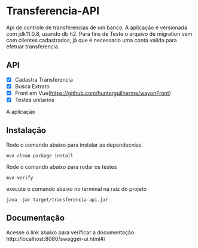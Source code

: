 
# Transferencia-API
Api  de controle de transferencias de um banco. A aplicação é versionada com jdk11.0.8, usando db h2. 
Para fins de Teste o arquivo de migration vem com  clientes cadastrados, já que é necessario uma conta valida para efetuar transferencia.
## API 
- [x] Cadastra Transferencia
- [x] Busca Extrato
- [x] Front em Vue(https://github.com/hunterguilherme/wayonFront)
- [x] Testes unitarios

A aplicação 
## Instalação
Rode o comando abaixo para instalar as dependecnias

``` mvn clean package install ```

Rode o comando abaixo para rodar os testes

``` mvn verify ``` 

execute o comando abaixo no terminal na raiz do projeto

```java -jar target/transferencia-api.jar```

## Documentação
Acesse o link abaixo para verificar a documentação
http://localhost:8080/swagger-ui.html#/